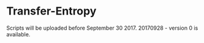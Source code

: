 # Transfer-Entropy
Scripts will be uploaded before September 30 2017.
20170928 - version 0 is available.
